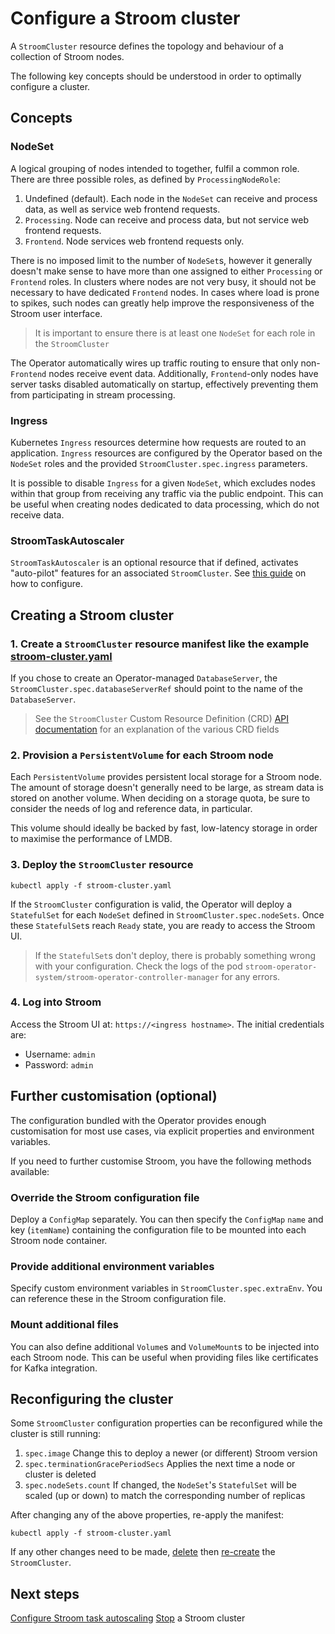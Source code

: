 # Configure a Stroom cluster

A `StroomCluster` resource defines the topology and behaviour of a collection of Stroom nodes.

The following key concepts should be understood in order to optimally configure a cluster.

## Concepts

### NodeSet

A logical grouping of nodes intended to together, fulfil a common role. There are three possible roles,
as defined by `ProcessingNodeRole`:

1. Undefined (default). Each node in the `NodeSet` can receive and process data, as well as service web frontend requests.
1. `Processing`. Node can receive and process data, but not service web frontend requests.
1. `Frontend`. Node services web frontend requests only.

There is no imposed limit to the number of `NodeSet`s, however it generally doesn't make sense to have more than one
assigned to either `Processing` or `Frontend` roles. In clusters where nodes are not very busy, it should not be necessary
to have dedicated `Frontend` nodes. In cases where load is prone to spikes, such nodes can greatly help improve
the responsiveness of the Stroom user interface.

> It is important to ensure there is at least one `NodeSet` for each role in the `StroomCluster` 

The Operator automatically wires up traffic routing to ensure that only non-`Frontend` nodes receive event
data. Additionally, `Frontend`-only nodes have server tasks disabled automatically on startup, effectively
preventing them from participating in stream processing.

### Ingress

Kubernetes `Ingress` resources determine how requests are routed to an application. `Ingress` resources are
configured by the Operator based on the `NodeSet` roles and the provided `StroomCluster.spec.ingress` parameters.

It is possible to disable `Ingress` for a given `NodeSet`, which excludes nodes within that group from receiving
any traffic via the public endpoint. This can be useful when creating nodes dedicated to data processing, which do
not receive data.

### StroomTaskAutoscaler

`StroomTaskAutoscaler` is an optional resource that if defined, activates "auto-pilot" features for an associated
`StroomCluster`. See [this guide](configure-stroomtaskautoscaler.md) on how to configure.

## Creating a Stroom cluster

### 1. Create a `StroomCluster` resource manifest like the example [stroom-cluster.yaml](https://github.com/p-kimberley/stroom-k8s-operator/blob/master/samples/stroom-cluster.yaml)

If you chose to create an Operator-managed `DatabaseServer`, the `StroomCluster.spec.databaseServerRef` should point
to the name of the `DatabaseServer`.

> See the `StroomCluster` Custom Resource Definition (CRD) [API documentation](https://doc.crds.dev/github.com/p-kimberley/stroom-k8s-operator/stroom.gchq.github.io/StroomCluster/v1)
> for an explanation of the various CRD fields

### 2. Provision a `PersistentVolume` for each Stroom node

Each `PersistentVolume` provides persistent local storage for a Stroom node. The amount of storage doesn't generally need to
be large, as stream data is stored on another volume. When deciding on a storage quota, be sure to consider the needs of
log and reference data, in particular.

This volume should ideally be backed by fast, low-latency storage in order to maximise the performance of LMDB.

### 3. Deploy the `StroomCluster` resource

```
kubectl apply -f stroom-cluster.yaml
```

If the `StroomCluster` configuration is valid, the Operator will deploy a `StatefulSet` for each `NodeSet`
defined in `StroomCluster.spec.nodeSets`. Once these `StatefulSet`s reach `Ready` state, you are ready to access the Stroom UI.

> If the `StatefulSet`s don't deploy, there is probably something wrong with your configuration.
> Check the logs of the pod `stroom-operator-system/stroom-operator-controller-manager` for any errors.

### 4. Log into Stroom

Access the Stroom UI at: `https://<ingress hostname>`. The initial credentials are:

* Username: `admin`
* Password: `admin`

## Further customisation (optional)

The configuration bundled with the Operator provides enough customisation for most use cases, via explicit
properties and environment variables.

If you need to further customise Stroom, you have the following methods available:

### Override the Stroom configuration file

Deploy a `ConfigMap` separately. You can then specify the `ConfigMap` `name` and key (`itemName`) containing
the configuration file to be mounted into each Stroom node container.

### Provide additional environment variables

Specify custom environment variables in `StroomCluster.spec.extraEnv`. You can reference these in the Stroom
configuration file.

### Mount additional files

You can also define additional `Volume`s and `VolumeMount`s to be injected into each Stroom node. This
can be useful when providing files like certificates for Kafka integration.

## Reconfiguring the cluster

Some `StroomCluster` configuration properties can be reconfigured while the cluster is still running:

1. `spec.image` Change this to deploy a newer (or different) Stroom version
1. `spec.terminationGracePeriodSecs` Applies the next time a node or cluster is deleted
1. `spec.nodeSets.count` If changed, the `NodeSet`'s `StatefulSet` will be scaled (up or down) to match the
   corresponding number of replicas

After changing any of the above properties, re-apply the manifest:
```
kubectl apply -f stroom-cluster.yaml
```

If any other changes need to be made, [delete](stop-stroom-cluster.md) then [re-create](configure-stroom-cluster.md) the `StroomCluster`.

## Next steps

[Configure Stroom task autoscaling](configure-stroomtaskautoscaler.md)
[Stop](stop-stroom-cluster.md) a Stroom cluster